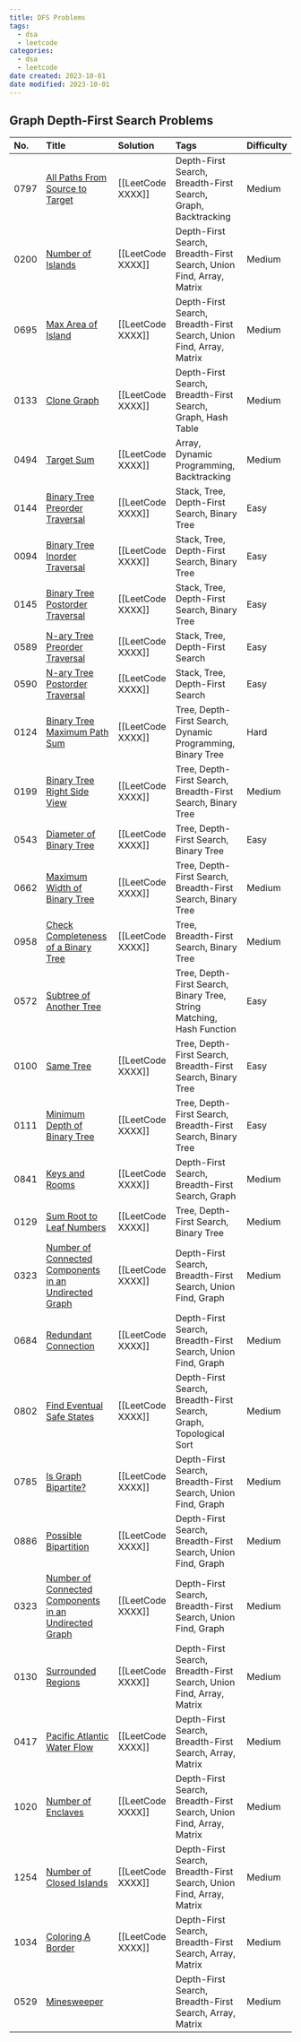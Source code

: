 ```yaml
---
title: DFS Problems
tags:
  - dsa
  - leetcode
categories:
  - dsa
  - leetcode
date created: 2023-10-01
date modified: 2023-10-01
---
```


## Graph Depth-First Search Problems

| No. | Title | Solution | Tags | Difficulty |
| :------ | :------ | :------ | :------ | :------ |
| 0797 | [All Paths From Source to Target](https://leetcode.com/problems/all-paths-from-source-to-target/) | [[LeetCode XXXX]] | Depth-First Search, Breadth-First Search, Graph, Backtracking | Medium |
| 0200 | [Number of Islands](https://leetcode.com/problems/number-of-islands/) | [[LeetCode XXXX]] | Depth-First Search, Breadth-First Search, Union Find, Array, Matrix | Medium |
| 0695 | [Max Area of Island](https://leetcode.com/problems/max-area-of-island/) | [[LeetCode XXXX]] | Depth-First Search, Breadth-First Search, Union Find, Array, Matrix | Medium |
| 0133 | [Clone Graph](https://leetcode.com/problems/clone-graph/) | [[LeetCode XXXX]] | Depth-First Search, Breadth-First Search, Graph, Hash Table | Medium |
| 0494 | [Target Sum](https://leetcode.com/problems/target-sum/) | [[LeetCode XXXX]] | Array, Dynamic Programming, Backtracking | Medium |
| 0144 | [Binary Tree Preorder Traversal](https://leetcode.com/problems/binary-tree-preorder-traversal/) | [[LeetCode XXXX]] | Stack, Tree, Depth-First Search, Binary Tree | Easy |
| 0094 | [Binary Tree Inorder Traversal](https://leetcode.com/problems/binary-tree-inorder-traversal/) | [[LeetCode XXXX]] | Stack, Tree, Depth-First Search, Binary Tree | Easy |
| 0145 | [Binary Tree Postorder Traversal](https://leetcode.com/problems/binary-tree-postorder-traversal/) | [[LeetCode XXXX]] | Stack, Tree, Depth-First Search, Binary Tree | Easy |
| 0589 | [N-ary Tree Preorder Traversal](https://leetcode.com/problems/n-ary-tree-preorder-traversal/) | [[LeetCode XXXX]] | Stack, Tree, Depth-First Search | Easy |
| 0590 | [N-ary Tree Postorder Traversal](https://leetcode.com/problems/n-ary-tree-postorder-traversal/) | [[LeetCode XXXX]] | Stack, Tree, Depth-First Search | Easy |
| 0124 | [Binary Tree Maximum Path Sum](https://leetcode.com/problems/binary-tree-maximum-path-sum/) | [[LeetCode XXXX]] | Tree, Depth-First Search, Dynamic Programming, Binary Tree | Hard |
| 0199 | [Binary Tree Right Side View](https://leetcode.com/problems/binary-tree-right-side-view/) | [[LeetCode XXXX]] | Tree, Depth-First Search, Breadth-First Search, Binary Tree | Medium |
| 0543 | [Diameter of Binary Tree](https://leetcode.com/problems/diameter-of-binary-tree/) | [[LeetCode XXXX]] | Tree, Depth-First Search, Binary Tree | Easy |
| 0662 | [Maximum Width of Binary Tree](https://leetcode.com/problems/maximum-width-of-binary-tree/) | [[LeetCode XXXX]] | Tree, Depth-First Search, Breadth-First Search, Binary Tree | Medium |
| 0958 | [Check Completeness of a Binary Tree](https://leetcode.com/problems/check-completeness-of-a-binary-tree/) | [[LeetCode XXXX]] | Tree, Breadth-First Search, Binary Tree | Medium |
| 0572 | [Subtree of Another Tree](https://leetcode.com/problems/subtree-of-another-tree/) |  | Tree, Depth-First Search, Binary Tree, String Matching, Hash Function | Easy |
| 0100 | [Same Tree](https://leetcode.com/problems/same-tree/) | [[LeetCode XXXX]] | Tree, Depth-First Search, Breadth-First Search, Binary Tree | Easy |
| 0111 | [Minimum Depth of Binary Tree](https://leetcode.com/problems/minimum-depth-of-binary-tree/) | [[LeetCode XXXX]] | Tree, Depth-First Search, Breadth-First Search, Binary Tree | Easy |
| 0841 | [Keys and Rooms](https://leetcode.com/problems/keys-and-rooms/) | [[LeetCode XXXX]] | Depth-First Search, Breadth-First Search, Graph | Medium |
| 0129 | [Sum Root to Leaf Numbers](https://leetcode.com/problems/sum-root-to-leaf-numbers/) | [[LeetCode XXXX]] | Tree, Depth-First Search, Binary Tree | Medium |
| 0323 | [Number of Connected Components in an Undirected Graph](https://leetcode.com/problems/number-of-connected-components-in-an-undirected-graph/) | [[LeetCode XXXX]] | Depth-First Search, Breadth-First Search, Union Find, Graph | Medium |
| 0684 | [Redundant Connection](https://leetcode.com/problems/redundant-connection/) | [[LeetCode XXXX]] | Depth-First Search, Breadth-First Search, Union Find, Graph | Medium |
| 0802 | [Find Eventual Safe States](https://leetcode.com/problems/find-eventual-safe-states/) | [[LeetCode XXXX]] | Depth-First Search, Breadth-First Search, Graph, Topological Sort | Medium |
| 0785 | [Is Graph Bipartite?](https://leetcode.com/problems/is-graph-bipartite/) | [[LeetCode XXXX]] | Depth-First Search, Breadth-First Search, Union Find, Graph | Medium |
| 0886 | [Possible Bipartition](https://leetcode.com/problems/possible-bipartition/) | [[LeetCode XXXX]] | Depth-First Search, Breadth-First Search, Union Find, Graph | Medium |
| 0323 | [Number of Connected Components in an Undirected Graph](https://leetcode.com/problems/number-of-connected-components-in-an-undirected-graph/) | [[LeetCode XXXX]] | Depth-First Search, Breadth-First Search, Union Find, Graph | Medium |
| 0130 | [Surrounded Regions](https://leetcode.com/problems/surrounded-regions/) | [[LeetCode XXXX]] | Depth-First Search, Breadth-First Search, Union Find, Array, Matrix | Medium |
| 0417 | [Pacific Atlantic Water Flow](https://leetcode.com/problems/pacific-atlantic-water-flow/) | [[LeetCode XXXX]] | Depth-First Search, Breadth-First Search, Array, Matrix | Medium |
| 1020 | [Number of Enclaves](https://leetcode.com/problems/number-of-enclaves/) | [[LeetCode XXXX]] | Depth-First Search, Breadth-First Search, Union Find, Array, Matrix | Medium |
| 1254 | [Number of Closed Islands](https://leetcode.com/problems/number-of-closed-islands/) | [[LeetCode XXXX]] | Depth-First Search, Breadth-First Search, Union Find, Array, Matrix | Medium |
| 1034 | [Coloring A Border](https://leetcode.com/problems/coloring-a-border/) | [[LeetCode XXXX]] | Depth-First Search, Breadth-First Search, Array, Matrix | Medium |
| 0529 | [Minesweeper](https://leetcode.com/problems/minesweeper/) |  | Depth-First Search, Breadth-First Search, Array, Matrix | Medium |
